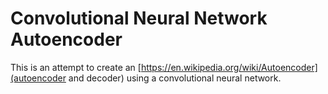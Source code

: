 # Convolutional Neural Network Autoencoder

This is an attempt to create an [https://en.wikipedia.org/wiki/Autoencoder](autoencoder and decoder)
using a convolutional neural network. 


